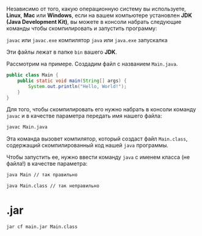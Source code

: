 Независимо от того, какую операционную систему вы используете, **Linux**, **Mac** или **Windows**,
если на вашем компьютере установлен **JDK** **(Java Development Kit)**,
вы можете в консоли набрать следующие команды чтобы скомпилировать и запустить программу:

`javac` или `javac.exe` компилятор
`java`  или `java.exe`  запускалка

Эти файлы лежат в папке `bin` вашего **JDK**.

Рассмотрим на примере. Cоздадим файл с названием `Main.java`.

```java
public class Main {
    public static void main(String[] args) {
        System.out.println("Hello, World!");
    }
}
```

Для того, чтобы скомпилировать его нужно набрать в консоли команду `javac`
и в качестве параметра передать имя нашего файла:

```bash
javac Main.java
```

Эта команда вызовет компилятор, который создаст файл `Main.class`,
содержащий скомпилированный код нашей `java` программы.

Чтобы запустить ее, нужно ввести команду `java` с именем класса (не файла!) в качестве параметра:

```bash
java Main // так правильно

java Main.class // так неправильно
```

# .jar

```bash
jar cf main.jar Main.class
```
